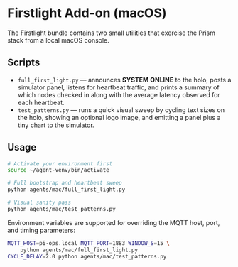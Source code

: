 # Firstlight Add-on (macOS)

The Firstlight bundle contains two small utilities that exercise the
Prism stack from a local macOS console.

## Scripts

- `full_first_light.py` — announces **SYSTEM ONLINE** to the holo,
  posts a simulator panel, listens for heartbeat traffic, and prints a
  summary of which nodes checked in along with the average latency
  observed for each heartbeat.
- `test_patterns.py` — runs a quick visual sweep by cycling text sizes
  on the holo, showing an optional logo image, and emitting a panel plus
  a tiny chart to the simulator.

## Usage

```bash
# Activate your environment first
source ~/agent-venv/bin/activate

# Full bootstrap and heartbeat sweep
python agents/mac/full_first_light.py

# Visual sanity pass
python agents/mac/test_patterns.py
```

Environment variables are supported for overriding the MQTT host, port,
and timing parameters:

```bash
MQTT_HOST=pi-ops.local MQTT_PORT=1883 WINDOW_S=15 \
    python agents/mac/full_first_light.py
CYCLE_DELAY=2.0 python agents/mac/test_patterns.py
```
